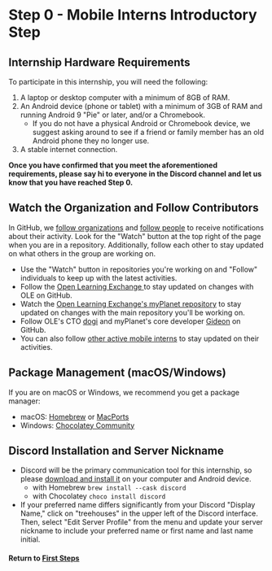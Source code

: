 # Step 0 - Mobile Interns Introductory Step

## Internship Hardware Requirements

To participate in this internship, you will need the following:

1. A laptop or desktop computer with a minimum of 8GB of RAM.
2. An Android device (phone or tablet) with a minimum of 3GB of RAM and running Android 9 "Pie" or later, and/or a Chromebook.
   - If you do not have a physical Android or Chromebook device, we suggest asking around to see if a friend or family member has an old Android phone they no longer use.
3. A stable internet connection.

**Once you have confirmed that you meet the aforementioned requirements, please say hi to everyone in the Discord channel and let us know that you have reached Step 0.**

## Watch the Organization and Follow Contributors

In GitHub, we [follow organizations](https://docs.github.com/en/get-started/exploring-projects-on-github/following-organizations) and [follow people](https://docs.github.com/en/get-started/exploring-projects-on-github/following-people) to receive notifications about their activity. Look for the "Watch" button at the top right of the page when you are in a repository. Additionally, follow each other to stay updated on what others in the group are working on.

- Use the "Watch" button in repositories you're working on and "Follow" individuals to keep up with the latest activities.
- Follow the [Open Learning Exchange
](https://github.com/open-learning-exchange) to stay updated on changes with OLE on GitHub.
- Watch the [Open Learning Exchange's myPlanet repository](https://github.com/open-learning-exchange/myplanet) to stay updated on changes with the main repository you'll be working on.
- Follow OLE's CTO [dogi](https://github.com/dogi) and myPlanet's core developer [Gideon](https://github.com/Okuro3499) on GitHub.
- You can also follow [other active mobile interns](mi-team.md) to stay updated on their activities.

## Package Management (macOS/Windows)

If you are on macOS or Windows, we recommend you get a package manager:

- macOS: [Homebrew](https://brew.sh/) or [MacPorts](https://www.macports.org/)
- Windows: [Chocolatey Community](https://community.chocolatey.org/)

## Discord Installation and Server Nickname

- Discord will be the primary communication tool for this internship, so please [download and install it](https://discord.com/download) on your computer and Android device.
   - with Homebrew `brew install --cask discord`
   - with Chocolatey `choco install discord`
- If your preferred name differs significantly from your Discord "Display Name," click on "treehouses" in the upper left of the Discord interface. Then, select "Edit Server Profile" from the menu and update your server nickname to include your preferred name or first name and last name initial.

#### Return to [First Steps](mi-10-steps.md#Step_0_-_Introductory_Step)
